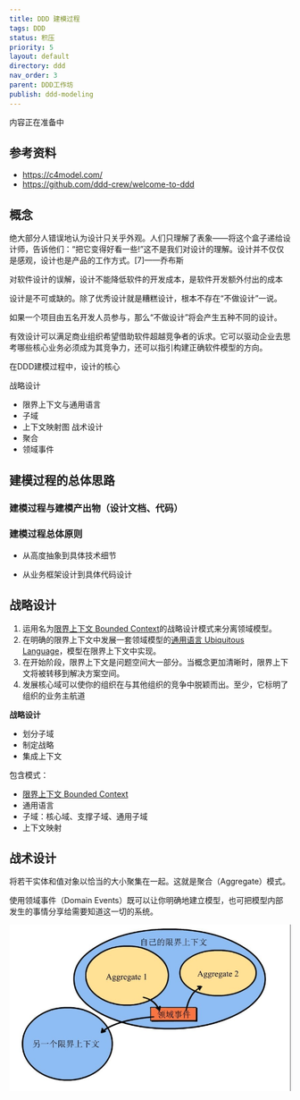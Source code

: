 ```yaml
---
title: DDD 建模过程
tags: DDD
status: 积压
priority: 5
layout: default
directory: ddd
nav_order: 3
parent: DDD工作坊
publish: ddd-modeling
---
```



内容正在准备中

## 参考资料

- https://c4model.com/
- https://github.com/ddd-crew/welcome-to-ddd

## 概念

绝大部分人错误地认为设计只关乎外观。人们只理解了表象——将这个盒子递给设计师，告诉他们：“把它变得好看一些!”这不是我们对设计的理解。设计并不仅仅是感观，设计也是产品的工作方式。[7]——乔布斯

对软件设计的误解，设计不能降低软件的开发成本，是软件开发额外付出的成本

设计是不可或缺的。除了优秀设计就是糟糕设计，根本不存在“不做设计”一说。

如果一个项目由五名开发人员参与，那么“不做设计”将会产生五种不同的设计。

有效设计可以满足商业组织希望借助软件超越竞争者的诉求。它可以驱动企业去思考哪些核心业务必须成为其竞争力，还可以指引构建正确软件模型的方向。

在DDD建模过程中，设计的核心

战略设计
- 限界上下文与通用语言
- 子域
- 上下文映射图
战术设计
- 聚合
- 领域事件

## 建模过程的总体思路

### 建模过程与建模产出物（设计文档、代码）

### 建模过程总体原则

- 从高度抽象到具体技术细节

- 从业务框架设计到具体代码设计

## 战略设计

1. 运用名为[限界上下文 Bounded Context](限界上下文%20Bounded%20Context.md)的战略设计模式来分离领域模型。
2. 在明确的限界上下文中发展一套领域模型的[通用语言 Ubiquitous Language](通用语言%20Ubiquitous%20Language.md)，模型在限界上下文中实现。
3. 在开始阶段，限界上下文是问题空间大一部分。当概念更加清晰时，限界上下文将被转移到解决方案空间。
4. 发展核心域可以使你的组织在与其他组织的竞争中脱颖而出。至少，它标明了组织的业务主航道


**战略设计**
- 划分子域
- 制定战略
- 集成上下文

包含模式：
- [限界上下文 Bounded Context](限界上下文%20Bounded%20Context.md)
- 通用语言
- 子域：核心域、支撑子域、通用子域
- 上下文映射

## 战术设计

将若干实体和值对象以恰当的大小聚集在一起。这就是聚合（Aggregate）模式。

使用领域事件（Domain Events）既可以让你明确地建立模型，也可把模型内部发生的事情分享给需要知道这一切的系统。

![战术设计的主要工作.png](../../assets/images/%E6%88%98%E6%9C%AF%E8%AE%BE%E8%AE%A1%E7%9A%84%E4%B8%BB%E8%A6%81%E5%B7%A5%E4%BD%9C.png)